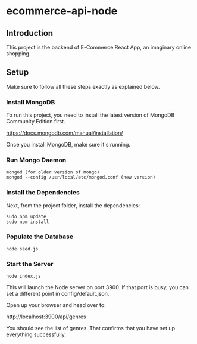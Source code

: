 # ecommerce-api-node

## Introduction

This project is the backend of E-Commerce React App, an imaginary online shopping.

## Setup

Make sure to follow all these steps exactly as explained below.

### Install MongoDB

To run this project, you need to install the latest version of MongoDB Community Edition first.

https://docs.mongodb.com/manual/installation/

Once you install MongoDB, make sure it's running.

### Run Mongo Daemon

    mongod (for older version of mongo)
    mongod --config /usr/local/etc/mongod.conf (new version)

### Install the Dependencies

Next, from the project folder, install the dependencies:

    sudo npm update
    sudo npm install

### Populate the Database

    node seed.js

### Start the Server

    node index.js

This will launch the Node server on port 3900. If that port is busy, you can set a different point in config/default.json.

Open up your browser and head over to:

http://localhost:3900/api/genres

You should see the list of genres. That confirms that you have set up everything successfully.
